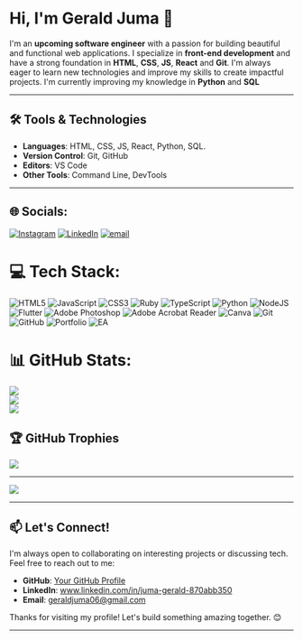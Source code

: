 # Hi, I'm Gerald Juma 👋

I'm an **upcoming software engineer** with a passion for building beautiful and functional web applications. I specialize in **front-end development** and have a strong foundation in **HTML**, **CSS**, **JS**, **React** and **Git**. I'm always eager to learn new technologies and improve my skills to create impactful projects.
I'm currently improving my knowledge in **Python** and **SQL**

---


## 🛠️ Tools & Technologies

- **Languages**: HTML, CSS, JS, React, Python, SQL.
- **Version Control**: Git, GitHub
- **Editors**: VS Code
- **Other Tools**: Command Line, DevTools

---

## 🌐 Socials:
[![Instagram](https://img.shields.io/badge/Instagram-%23E4405F.svg?logo=Instagram&logoColor=white)](https://instagram.com/a.i.r_borne) [![LinkedIn](https://img.shields.io/badge/LinkedIn-%230077B5.svg?logo=linkedin&logoColor=white)]([www.linkedin.com/in/juma-gerald-870abb350](https://www.linkedin.com/in/juma-gerald-870abb350)) [![email](https://img.shields.io/badge/Email-D14836?logo=gmail&logoColor=white)](mailto:geraldjuma06@gmail.com) 

# 💻 Tech Stack:
![HTML5](https://img.shields.io/badge/html5-%23E34F26.svg?style=for-the-badge&logo=html5&logoColor=white) ![JavaScript](https://img.shields.io/badge/javascript-%23323330.svg?style=for-the-badge&logo=javascript&logoColor=%23F7DF1E) ![CSS3](https://img.shields.io/badge/css3-%231572B6.svg?style=for-the-badge&logo=css3&logoColor=white) ![Ruby](https://img.shields.io/badge/ruby-%23CC342D.svg?style=for-the-badge&logo=ruby&logoColor=white) ![TypeScript](https://img.shields.io/badge/typescript-%23007ACC.svg?style=for-the-badge&logo=typescript&logoColor=white) ![Python](https://img.shields.io/badge/python-3670A0?style=for-the-badge&logo=python&logoColor=ffdd54) ![NodeJS](https://img.shields.io/badge/node.js-6DA55F?style=for-the-badge&logo=node.js&logoColor=white) ![Flutter](https://img.shields.io/badge/Flutter-%2302569B.svg?style=for-the-badge&logo=Flutter&logoColor=white) ![Adobe Photoshop](https://img.shields.io/badge/adobe%20photoshop-%2331A8FF.svg?style=for-the-badge&logo=adobe%20photoshop&logoColor=white) ![Adobe Acrobat Reader](https://img.shields.io/badge/Adobe%20Acrobat%20Reader-EC1C24.svg?style=for-the-badge&logo=Adobe%20Acrobat%20Reader&logoColor=white) ![Canva](https://img.shields.io/badge/Canva-%2300C4CC.svg?style=for-the-badge&logo=Canva&logoColor=white) ![Git](https://img.shields.io/badge/git-%23F05033.svg?style=for-the-badge&logo=git&logoColor=white) ![GitHub](https://img.shields.io/badge/github-%23121011.svg?style=for-the-badge&logo=github&logoColor=white) ![Portfolio](https://img.shields.io/badge/Portfolio-%23000000.svg?style=for-the-badge&logo=firefox&logoColor=#FF7139) ![EA](https://img.shields.io/badge/ea-%23000000.svg?style=for-the-badge&logo=ea&logoColor=white)
# 📊 GitHub Stats:
![](https://github-readme-stats.vercel.app/api?username=Jjumaaa&theme=merko&hide_border=false&include_all_commits=false&count_private=false)<br/>
![](https://nirzak-streak-stats.vercel.app/?user=Jjumaaa&theme=merko&hide_border=false)<br/>
![](https://github-readme-stats.vercel.app/api/top-langs/?username=Jjumaaa&theme=merko&hide_border=false&include_all_commits=false&count_private=false&layout=compact)

## 🏆 GitHub Trophies
![](https://github-profile-trophy.vercel.app/?username=Jjumaaa&theme=radical&no-frame=false&no-bg=true&margin-w=4)

---
[![](https://visitcount.itsvg.in/api?id=Jjumaaa&icon=0&color=0)](https://visitcount.itsvg.in)

---

## 📫 Let's Connect!

I'm always open to collaborating on interesting projects or discussing tech. Feel free to reach out to me:

- **GitHub**: [Your GitHub Profile](#)
- **LinkedIn**: www.linkedin.com/in/juma-gerald-870abb350
- **Email**: geraldjuma06@gmail.com


Thanks for visiting my profile! Let's build something amazing together. 😊

---
